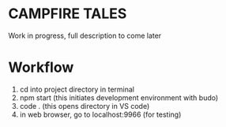 # CAMPFIRE TALES
Work in progress, full description to come later

# Workflow
1. cd into project directory in terminal
2. npm start (this initiates development environment with budo)
3. code . (this opens directory in VS code)
4. in web browser, go to localhost:9966 (for testing)
